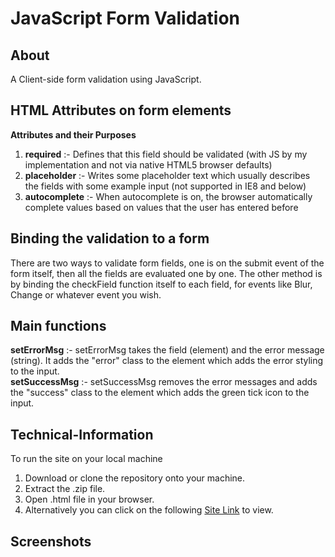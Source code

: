 # JavaScript Form Validation
## About
A Client-side form validation using JavaScript.
## HTML Attributes on form elements
**Attributes and their Purposes** 
1. **required** :- Defines that this field should be validated (with JS by my implementation and not via native HTML5 browser defaults)
2. **placeholder** :- Writes some placeholder text which usually describes the fields with some example input (not supported in IE8 and below)
3. **autocomplete** :- When autocomplete is on, the browser automatically complete values based on values that the user has entered before
## Binding the validation to a form
There are two ways to validate form fields, one is on the submit event of the form itself, then all the fields are evaluated one by one. The other method is by binding the checkField function itself to each field, for events like Blur, Change or whatever event you wish.
## Main functions
**setErrorMsg** :- setErrorMsg takes the field (element) and the error message (string). It adds the "error" class to the element which adds the error styling to the input.
<br>
**setSuccessMsg** :- setSuccessMsg removes the error messages and adds the "success" class to the element which adds the green tick icon to the input.
## Technical-Information
To run the site on your local machine
1. Download or clone the repository onto your machine.
2. Extract the .zip file.
3. Open .html file in your browser.
4. Alternatively you can click on the following [Site Link](https://harshada21lang.github.io/Validation/) to view.
## Screenshots
